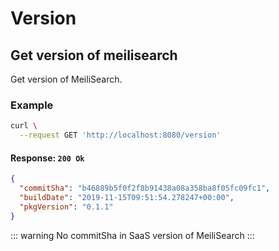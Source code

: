 # Version

## Get version of meilisearch

<RouteHighlighter method="GET" route="/version"/>

Get version of MeiliSearch.



### Example

```bash
curl \
  --request GET 'http://localhost:8080/version'
```

#### Response: `200 Ok`

```json
{
  "commitSha": "b46889b5f0f2f8b91438a08a358ba8f05fc09fc1",
  "buildDate": "2019-11-15T09:51:54.278247+00:00",
  "pkgVersion": "0.1.1"
}
```

::: warning
  No commitSha in SaaS version of MeiliSearch
:::

